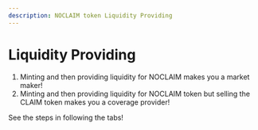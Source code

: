 ```yaml
---
description: NOCLAIM token Liquidity Providing
---
```


# Liquidity Providing



1. Minting and then providing liquidity for NOCLAIM makes you a market maker!
2. Minting and then providing liquidity for  NOCLAIM token but selling the CLAIM token makes you a coverage provider!

See the steps in following the tabs!

